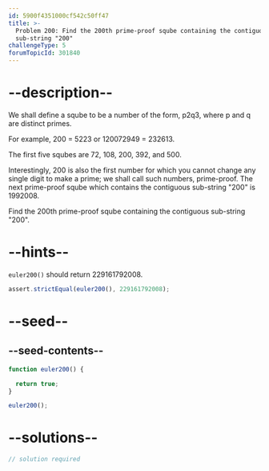 ```yaml
---
id: 5900f4351000cf542c50ff47
title: >-
  Problem 200: Find the 200th prime-proof sqube containing the contiguous
  sub-string "200"
challengeType: 5
forumTopicId: 301840
---
```


# --description--

We shall define a sqube to be a number of the form, p2q3, where p and q are distinct primes.

For example, 200 = 5223 or 120072949 = 232613.

The first five squbes are 72, 108, 200, 392, and 500.

Interestingly, 200 is also the first number for which you cannot change any single digit to make a prime; we shall call such numbers, prime-proof. The next prime-proof sqube which contains the contiguous sub-string "200" is 1992008.

Find the 200th prime-proof sqube containing the contiguous sub-string "200".

# --hints--

`euler200()` should return 229161792008.

```js
assert.strictEqual(euler200(), 229161792008);
```

# --seed--

## --seed-contents--

```js
function euler200() {

  return true;
}

euler200();
```

# --solutions--

```js
// solution required
```
